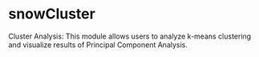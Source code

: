 # snowCluster
Cluster Analysis: This module allows users to analyze k-means clustering and visualize results of Principal Component Analysis.
